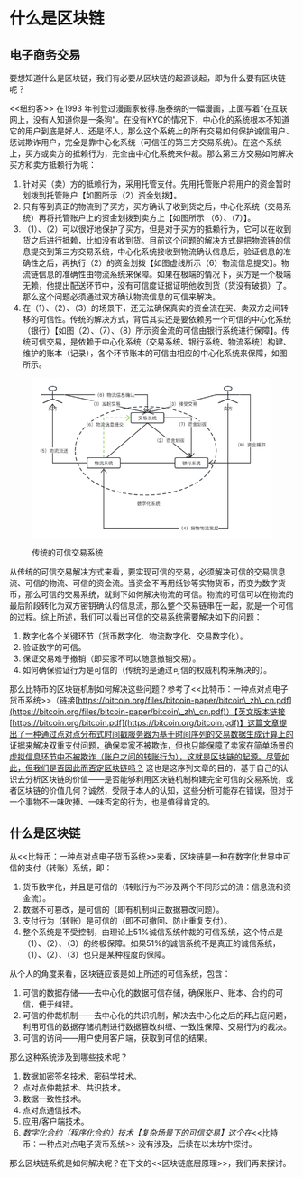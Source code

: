 # 什么是区块链

## 电子商务交易

&#x20;   要想知道什么是区块链，我们有必要从区块链的起源谈起，即为什么要有区块链呢？

&#x20;   <<纽约客>> 在1993 年刊登过漫画家彼得.施泰纳的一幅漫画，上面写着“在互联网上，没有人知道你是一条狗”。在没有KYC的情况下，中心化的系统根本不知道它的用户到底是好人、还是坏人，那么这个系统上的所有交易如何保护诚信用户、惩诫欺诈用户，完全是靠中心化系统（可信任的第三方交易系统）。在这个系统上，买方或卖方的抵赖行为，完全由中心化系统来仲裁。那么第三方交易如何解决买方和卖方抵赖行为呢：

1. 针对买（卖）方的抵赖行为，采用托管支付。先用托管账户将用户的资金暂时划拨到托管账户【如图所示（2）资金划拨】。
2. 只有等到真正的物流到了买方，买方确认了收到货之后，中心化系统（交易系统）再将托管账户上的资金划拨到卖方上【如图所示 （6）、（7）】。
3. （1）、（2）可以很好地保护了买方，但是对于买方的抵赖行为，它可以在收到货之后进行抵赖，比如没有收到货。目前这个问题的解决方式是把物流链的信息提交到第三方交易系统，中心化系统接收到物流确认信息后，验证信息的准确性之后，再执行（2）的资金划拨【如图虚线所示（6）物流信息提交】。物流链信息的准确性由物流系统来保障。如果在极端的情况下，买方是一个极端无赖，他提出配送环节中，没有可信度证据证明他收到货（货没有破损）了。那么这个问题必须通过双方确认物流信息的可信来解决。
4. 在（1）、（2）、（3）的场景下，还无法确保真实的资金流在买、卖双方之间转移的可信性。传统的解决方式，背后其实还是要依赖另一个可信的中心化系统（银行）【如图（2）、（7）、（8）所示资金流的可信由银行系统进行保障】。传统可信交易，是依赖于中心化系统（交易系统、银行系统、物流系统）构建、维护的账本（记录），各个环节账本的可信由相应的中心化系统来保障，如图所示。

<figure><img src="../.gitbook/assets/kexinjiaoyixit.png" alt=""><figcaption><p>传统的可信交易系统</p></figcaption></figure>

从传统的可信交易解决方式来看，要实现可信的交易，必须解决可信的交易信息流、可信的物流、可信的资金流。当资金不再用纸钞等实物货币，而变为数字货币，那么可信的交易系统，就剩下如何解决物流的可信。物流的可信可以在物流的最后阶段转化为双方密钥确认的信息流，那么整个交易链串在一起，就是一个可信的过程。综上所述，我们可以看出可信的交易系统需要解决如下的问题：

1. 数字化各个关键环节（货币数字化、物流数字化、交易数字化）。
2. 验证数字的可信。
3. 保证交易难于撤销（即买家不可以随意撤销交易）。
4. 如何确保验证行为是可信的（传统的是通过可信的权威机构来解决的）。

那么比特币的区块链机制如何解决这些问题？参考了<<比特币：一种点对点电子货币系统>>（链接[https://bitcoin.org/files/bitcoin-paper/bitcoin\_zh\_cn.pdf](https://bitcoin.org/files/bitcoin-paper/bitcoin\_zh\_cn.pdf)）【英文版本链接 [https://bitcoin.org/bitcoin.pdf](https://bitcoin.org/bitcoin.pdf)】这篇文章提出了一种通过点对点分布式时间戳服务器为基于时间序列的交易数据生成计算上的证据来解决双重支付问题，确保卖家不被欺诈，但也只能保障了卖家在简单场景的虚拟信息环节中不被欺诈（账户之间的转账行为），这就是区块链的起源。尽管如此，但我们是否因此而否定区块链吗？ 这也是这序列文章的目的，基于自己的认识去分析区块链的价值——是否能够利用区块链机制构建完全可信的交易系统，或者区块链的价值几何？诚然，受限于本人的认知，这些分析可能存在错误，但对于一个事物不一味吹捧、一味否定的行为，也是值得肯定的。

## 什么是区块链

从<<比特币：一种点对点电子货币系统>>来看，区块链是一种在数字化世界中可信的支付（转账）系统，即：

1. 货币数字化，并且是可信的（转账行为不涉及两个不同形式的流：信息流和资金流）。
2. 数据不可篡改，是可信的（即有机制纠正数据篡改问题）。
3. 支付行为（转账）是可信的（即不可撤回、防止重复支付）。
4. 整个系统是不受控制，由理论上51%诚信系统仲裁的可信系统，这个特点是（1）、（2）、（3）的终极保障。如果51%的诚信系统不是真正的诚信系统，（1）、（2）、（3）也只是某种程度的保障。

从个人的角度来看，区块链应该是如上所述的可信系统，包含：

1. 可信的数据存储——去中心化的数据可信存储，确保账户、账本、合约的可信，便于纠错。
2. 可信的仲裁机制——去中心化的共识机制，解决去中心化之后的拜占庭问题，利用可信的数据存储机制进行数据篡改纠缠、一致性保障、交易行为的裁决。
3. 可信的访问——用户使用客户端，获取到可信的结果。

那么这种系统涉及到哪些技术呢？

1. 数据加密签名技术、密码学技术。
2. 点对点仲裁技术、共识技术。
3. 数据一致性技术。
4. 点对点通信技术。
5. 应用/客户端技术。
6. _数字化合约（程序化合约）技术【复杂场景下的可信交易】这个在_<<比特币：一种点对点电子货币系统>> 没有涉及，后续在以太坊中探讨。

那么区块链系统是如何解决呢？在下文的<<区块链底层原理>>，我们再来探讨。












